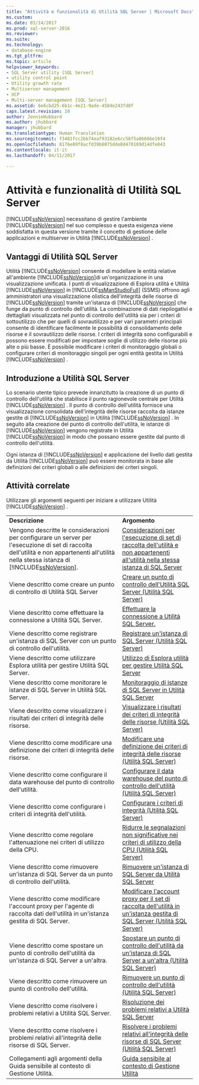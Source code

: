 ```yaml
---
title: "Attività e funzionalità di Utilità SQL Server | Microsoft Docs"
ms.custom: 
ms.date: 03/14/2017
ms.prod: sql-server-2016
ms.reviewer: 
ms.suite: 
ms.technology:
- database-engine
ms.tgt_pltfrm: 
ms.topic: article
helpviewer_keywords:
- SQL Server utility [SQL Server]
- utility control point
- Utility growth rate
- Multiserver management
- UCP
- Multi-server management [SQL Server]
ms.assetid: 6e6cbd25-6b1c-4e21-9ade-4584e243fd8f
caps.latest.revision: 10
author: JennieHubbard
ms.author: jhubbard
manager: jhubbard
ms.translationtype: Human Translation
ms.sourcegitcommit: f3481fcc2bb74eaf93182e6cc58f5a06666e10f4
ms.openlocfilehash: 8176e89f8acfd39b8075dde8d470189d14dfe843
ms.contentlocale: it-it
ms.lasthandoff: 04/11/2017

---
```

# <a name="sql-server-utility-features-and-tasks"></a>Attività e funzionalità di Utilità SQL Server
  [!INCLUDE[ssNoVersion](../../includes/ssnoversion-md.md)] necessitano di gestire l'ambiente [!INCLUDE[ssNoVersion](../../includes/ssnoversion-md.md)] nel suo complesso e questa esigenza viene soddisfatta in questa versione tramite il concetto di gestione delle applicazioni e multiserver in Utilità [!INCLUDE[ssNoVersion](../../includes/ssnoversion-md.md)] .  
  
## <a name="benefits-of-the-sql-server-utility"></a>Vantaggi di Utilità SQL Server  
 Utilità [!INCLUDE[ssNoVersion](../../includes/ssnoversion-md.md)] consente di modellare le entità relative all'ambiente [!INCLUDE[ssNoVersion](../../includes/ssnoversion-md.md)]di un'organizzazione in una visualizzazione unificata. I punti di visualizzazione di Esplora utilità e Utilità [!INCLUDE[ssNoVersion](../../includes/ssnoversion-md.md)] in [!INCLUDE[ssManStudioFull](../../includes/ssmanstudiofull-md.md)] (SSMS) offrono agli amministratori una visualizzazione olistica dell'integrità delle risorse di [!INCLUDE[ssNoVersion](../../includes/ssnoversion-md.md)] tramite un'istanza di [!INCLUDE[ssNoVersion](../../includes/ssnoversion-md.md)] che funge da punto di controllo dell'utilità. La combinazione di dati riepilogativi e dettagliati visualizzata nel punto di controllo dell'utilità sia per i criteri di sottoutilizzo che per quelli di sovrautilizzo e per vari parametri principali consente di identificare facilmente le possibilità di consolidamento delle risorse e il sovrautilizzo delle risorse. I criteri di integrità sono configurabili e possono essere modificati per impostare soglie di utilizzo delle risorse più alte o più basse. È possibile modificare i criteri di monitoraggio globali o configurare criteri di monitoraggio singoli per ogni entità gestita in Utilità [!INCLUDE[ssNoVersion](../../includes/ssnoversion-md.md)] .  
  
##  <a name="typical_scenarios"></a> Introduzione a Utilità SQL Server  
 Lo scenario utente tipico prevede innanzitutto la creazione di un punto di controllo dell'utilità che stabilisce il punto ragionevole centrale per Utilità [!INCLUDE[ssNoVersion](../../includes/ssnoversion-md.md)] . Il punto di controllo dell'utilità fornisce una visualizzazione consolidata dell'integrità delle risorse raccolta da istanze gestite di [!INCLUDE[ssNoVersion](../../includes/ssnoversion-md.md)] in Utilità [!INCLUDE[ssNoVersion](../../includes/ssnoversion-md.md)] . In seguito alla creazione del punto di controllo dell'utilità, le istanze di [!INCLUDE[ssNoVersion](../../includes/ssnoversion-md.md)] vengono registrate in Utilità [!INCLUDE[ssNoVersion](../../includes/ssnoversion-md.md)] in modo che possano essere gestite dal punto di controllo dell'utilità.  
  
 Ogni istanza di [!INCLUDE[ssNoVersion](../../includes/ssnoversion-md.md)] e applicazione del livello dati gestita da Utilità [!INCLUDE[ssNoVersion](../../includes/ssnoversion-md.md)] può essere monitorata in base alle definizioni dei criteri globali o alle definizioni dei criteri singoli.  
  
## <a name="related-tasks"></a>Attività correlate  
 Utilizzare gli argomenti seguenti per iniziare a utilizzare Utilità [!INCLUDE[ssNoVersion](../../includes/ssnoversion-md.md)] .  
  
|||  
|-|-|  
|**Descrizione**|**Argomento**|  
|Vengono descritte le considerazioni per configurare un server per l'esecuzione di set di raccolta dell'utilità e non appartenenti all'utilità nella stessa istanza di [!INCLUDE[ssNoVersion](../../includes/ssnoversion-md.md)].|[Considerazioni per l'esecuzione di set di raccolta dell'utilità e non appartenenti all'utilità nella stessa istanza di SQL Server](../../relational-databases/manage/run-utility-and-non-utility-collection-sets-on-same-sql-instance.md)|  
|Viene descritto come creare un punto di controllo di Utilità SQL Server|[Creare un punto di controllo dell'Utilità SQL Server &#40;Utilità SQL Server&#41;](../../relational-databases/manage/create-a-sql-server-utility-control-point-sql-server-utility.md)|  
|Viene descritto come effettuare la connessione a Utilità SQL Server.|[Effettuare la connessione a Utilità SQL Server.](../../relational-databases/manage/connect-to-a-sql-server-utility.md)|  
|Viene descritto come registrare un'istanza di SQL Server con un punto di controllo dell'utilità.|[Registrare un'istanza di SQL Server &#40;Utilità SQL Server&#41;](../../relational-databases/manage/enroll-an-instance-of-sql-server-sql-server-utility.md)|  
|Viene descritto come utilizzare Esplora utilità per gestire Utilità SQL Server.|[Utilizzo di Esplora utilità per gestire Utilità SQL Server](../../relational-databases/manage/use-utility-explorer-to-manage-the-sql-server-utility.md)|  
|Viene descritto come monitorare le istanze di SQL Server in Utilità SQL Server.|[Monitoraggio di istanze di SQL Server in Utilità SQL Server](../../relational-databases/manage/monitor-instances-of-sql-server-in-the-sql-server-utility.md)|  
|Viene descritto come visualizzare i risultati dei criteri di integrità delle risorse.|[Visualizzare i risultati dei criteri di integrità delle risorse &#40;Utilità SQL Server&#41;](../../relational-databases/manage/view-resource-health-policy-results-sql-server-utility.md)|  
|Viene descritto come modificare una definizione dei criteri di integrità delle risorse.|[Modificare una definizione dei criteri di integrità delle risorse &#40;Utilità SQL Server&#41;](../../relational-databases/manage/modify-a-resource-health-policy-definition-sql-server-utility.md)|  
|Viene descritto come configurare il data warehouse del punto di controllo dell'utilità.|[Configurare il data warehouse del punto di controllo dell'utilità &#40;Utilità SQL Server&#41;](../../relational-databases/manage/configure-your-utility-control-point-data-warehouse-sql-server-utility.md)|  
|Viene descritto come configurare i criteri di integrità dell'utilità.|[Configurare i criteri di integrità &#40;Utilità SQL Server&#41;](../../relational-databases/manage/configure-health-policies-sql-server-utility.md)|  
|Viene descritto come regolare l'attenuazione nei criteri di utilizzo della CPU.|[Ridurre le segnalazioni non significative nei criteri di utilizzo della CPU &#40;Utilità SQL Server&#41;](../../relational-databases/manage/reduce-noise-in-cpu-utilization-policies-sql-server-utility.md)|  
|Viene descritto come rimuovere un'istanza di SQL Server da un punto di controllo dell'utilità.|[Rimuovere un'istanza di SQL Server da Utilità SQL Server](../../relational-databases/manage/remove-an-instance-of-sql-server-from-the-sql-server-utility.md)|  
|Viene descritto come modificare l'account proxy per l'agente di raccolta dati dell'utilità in un'istanza gestita di SQL Server.|[Modificare l'account proxy per il set di raccolta dell'utilità in un'istanza gestita di SQL Server &#40;Utilità SQL Server&#41;](../../relational-databases/manage/change-proxy-account-for-utility-collection-on-managed-sql-server.md)|  
|Viene descritto come spostare un punto di controllo dell'utilità da un'istanza di SQL Server a un'altra.|[Spostare un punto di controllo dell'utilità da un'istanza di SQL Server a un'altra &#40;Utilità SQL Server&#41;](../../relational-databases/manage/move-a-ucp-from-one-instance-of-sql-server-to-another-sql-server-utility.md)|  
|Viene descritto come rimuovere un punto di controllo dell'utilità.|[Rimuovere un punto di controllo dell'utilità &#40;Utilità SQL Server&#41;](../../relational-databases/manage/remove-a-utility-control-point-sql-server-utility.md)|  
|Viene descritto come risolvere i problemi relativi a Utilità SQL Server.|[Risoluzione dei problemi relativi a Utilità SQL Server](http://msdn.microsoft.com/library/f5f47c2a-38ea-40f8-9767-9bc138d14453)|  
|Viene descritto come risolvere i problemi relativi all'integrità delle risorse di SQL Server.|[Risolvere i problemi relativi all'integrità delle risorse di SQL Server &#40;Utilità SQL Server&#41;](../../relational-databases/manage/troubleshoot-sql-server-resource-health-sql-server-utility.md)|  
|Collegamenti agli argomenti della Guida sensibile al contesto di Gestione Utilità.|[Guida sensibile al contesto di Gestione Utilità](../../relational-databases/manage/utility-explorer-f1-help.md)|  
  
  
